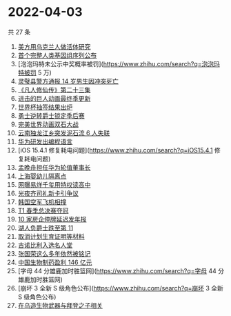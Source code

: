 # 2022-04-03

共 27 条

<!-- BEGIN ZHIHUSEARCH -->
<!-- 最后更新时间 Sun Apr 03 2022 17:07:40 GMT+0800 (China Standard Time) -->
1. [美方用乌克兰人做活体研究](https://www.zhihu.com/search?q=美方活体研究)
1. [首个完整人类基因组序列公布](https://www.zhihu.com/search?q=首个完整人类基因组序列公布)
1. [泡泡玛特未公示中奖概率被罚](https://www.zhihu.com/search?q=泡泡玛特被罚 5 万)
1. [灵璧县警方通报 14 岁男生因冲突死亡](https://www.zhihu.com/search?q=灵璧渔沟中学事件)
1. [《凡人修仙传》第二十三集](https://www.zhihu.com/search?q=凡人修仙传)
1. [进击的巨人动画最终季更新](https://www.zhihu.com/search?q=进击的巨人)
1. [世界杯抽签结果出炉](https://www.zhihu.com/search?q=世界杯抽签)
1. [勇士逆转爵士锁定季后赛](https://www.zhihu.com/search?q=勇士)
1. [完美世界动画双石大战](https://www.zhihu.com/search?q=完美世界动画)
1. [云南独龙江乡突发泥石流 6 人失联](https://www.zhihu.com/search?q=云南突发泥石流)
1. [华为研发出编程语言](https://www.zhihu.com/search?q=华为研发出编程语言)
1. [iOS 15.4.1 修复耗电问题](https://www.zhihu.com/search?q=iOS15.4.1 修复耗电问题)
1. [孟晚舟担任华为轮值董事长](https://www.zhihu.com/search?q=孟晚舟担任华为轮值董事长)
1. [上海婴幼儿隔离点](https://www.zhihu.com/search?q=婴幼儿隔离点)
1. [网曝易烊千玺用特权读高中](https://www.zhihu.com/search?q=易烊千玺特权)
1. [光夜齐司礼新卡引争议](https://www.zhihu.com/search?q=光夜齐司礼新卡引争议)
1. [韩国空军飞机相撞](https://www.zhihu.com/search?q=韩国空军飞机相撞)
1. [T1 春季总决赛夺冠](https://www.zhihu.com/search?q=t1)
1. [10 家房企停牌延迟发年报](https://www.zhihu.com/search?q=房企停牌)
1. [湖人负爵士跌至第 11](https://www.zhihu.com/search?q=湖人不敌爵士)
1. [取消计划生育证明等材料](https://www.zhihu.com/search?q=取消计划生育证明等材料)
1. [吉诺比利入选名人堂](https://www.zhihu.com/search?q=吉诺比利入选名人堂)
1. [张国荣这么多年依然被铭记](https://www.zhihu.com/search?q=张国荣)
1. [中国生物制药盈利 146 亿元](https://www.zhihu.com/search?q=中国生物制药)
1. [字母 44 分雄鹿加时胜篮网](https://www.zhihu.com/search?q=字母 44 分雄鹿加时胜篮网)
1. [崩坏 3 全新 S 级角色公布](https://www.zhihu.com/search?q=崩坏 3 全新 S 级角色公布)
1. [在乌造生物武器与拜登之子相关](https://www.zhihu.com/search?q=拜登之子)
<!-- END ZHIHUSEARCH -->

